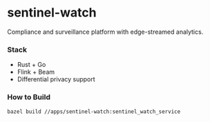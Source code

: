 # sentinel-watch

Compliance and surveillance platform with edge-streamed analytics.

### Stack
- Rust + Go
- Flink + Beam
- Differential privacy support

### How to Build
```sh
bazel build //apps/sentinel-watch:sentinel_watch_service
